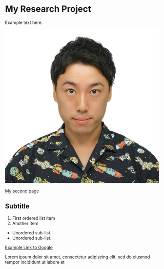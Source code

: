 # My Research Project

Example text here.

<img src="images/idphoto.jpeg?raw=true"/>

[My second page](./second.md)

## Subtitle

1. First ordered list item 
2. Another item 

- Unordered sub-list. 
- Unordered sub-list. 

[Example Link to Google](https://www.google.com)

Lorem ipsum dolor sit amet, consectetur adipiscing elit, sed do eiusmod tempor incididunt ut labore et